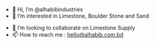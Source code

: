 - 👋 Hi, I’m @alhabibindustries
- 👀 I’m interested in Limestone, Boulder Stone and Sand
<!---
🌱 I’m currently learning : VAT
--->
- 💞️ I’m looking to collaborate on Limestone Supply
- 📫 How to reach me : hello@alhabib.com.bd

<!---
alhabibindustries/alhabibindustries is a ✨ special ✨ repository because its `README.md` (this file) appears on your GitHub profile.
You can click the Preview link to take a look at your changes.
--->

